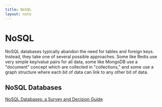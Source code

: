 ```yaml
---
title: NoSQL
layout: note
---
```


# NoSQL

NoSQL databases typically abandon the need for tables and foreign keys. Instead, they take one of several possible approaches. Some like Redis use very simple key/value pairs for all data, some like MongoDB use a "document" concept which are collected in "collections," and some use a graph structure where each bit of data can link to any other bit of data.

## NoSQL Databases

[NoSQL Databases: a Survey and Decision Guide](https://medium.com/baqend-blog/nosql-databases-a-survey-and-decision-guidance-ea7823a822d#.xquhtofk5)


